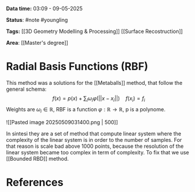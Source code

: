 **Data time:** 03:09 - 09-05-2025

**Status**: #note #youngling 

**Tags:** [[3D Geometry Modelling & Processing]] [[Surface Recostruction]]

**Area**: [[Master's degree]]
# Radial Basis Functions (RBF)

This method was a solutions for the [[Metaballs]] method, that follow the general schema:
$$f(x) = p(x) + \sum_i \omega_i \varphi (||x - x_i||) \:\:\:\:f(x_i) = f_i$$
Weights are $\omega_i \in \mathbb{R}$, RBF is a function $\varphi: \mathbb{R} \to \mathbb{R}$, p is a polynome.

![[Pasted image 20250509031400.png |  500]]

In sintesi they are a set of method that compute linear system where the complexity of the linear system is in order to the number of samples. For that reason is scale bad above 1000 points, because the resolution of the linear system became too complex in term of complexity. To fix that we use [[Bounded RBD]] method.
# References